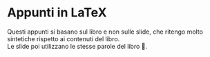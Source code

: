 # Appunti in LaTeX
Questi appunti si basano sul libro e non sulle slide, che ritengo molto sintetiche rispetto ai contenuti del libro.  
Le slide poi utilizzano le stesse parole del libro 🤔.